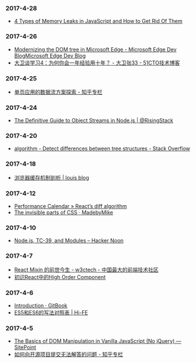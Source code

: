 ### 2017-4-28<br />
+ [4 Types of Memory Leaks in JavaScript and How to Get Rid Of Them](https://auth0.com/blog/four-types-of-leaks-in-your-javascript-code-and-how-to-get-rid-of-them/)<br />

### 2017-4-26<br />
+ [Modernizing the DOM tree in Microsoft Edge - Microsoft Edge Dev BlogMicrosoft Edge Dev Blog](https://blogs.windows.com/msedgedev/2017/04/19/modernizing-dom-tree-microsoft-edge/#BzzCEpktWojmjX2F.97)<br />
+ [大卫谈学习4：为何你会一年经验用十年？ - 大卫张33 - 51CTO技术博客](http://davidzhang33.blog.51cto.com/3095817/1313940)<br />

### 2017-4-25<br />
+ [单页应用的数据流方案探索 - 知乎专栏](https://zhuanlan.zhihu.com/p/26426054)<br />

### 2017-4-24<br />
+ [The Definitive Guide to Object Streams in Node.js | @RisingStack](https://community.risingstack.com/the-definitive-guide-to-object-streams-in-node-js/)<br />

### 2017-4-20<br />
+ [algorithm - Detect differences between tree structures - Stack Overflow](http://stackoverflow.com/questions/5894879/detect-differences-between-tree-structures)<br />

### 2017-4-18<br />
+ [浏览器缓存机制剖析 | louis blog](http://louiszhai.github.io/2017/04/07/http-cache/)<br />

### 2017-4-12<br />
+ [Performance Calendar » React’s diff algorithm](https://calendar.perfplanet.com/2013/diff/)<br />
+ [The invisible parts of CSS · MadebyMike](https://madebymike.com.au/writing/the-invisible-parts-of-CSS/)<br />

### 2017-4-10<br />
+ [Node.js, TC-39, and Modules – Hacker Noon](https://hackernoon.com/node-js-tc-39-and-modules-a1118aecf95e)<br />

### 2017-4-7<br />
+ [React Mixin 的前世今生 - w3ctech - 中国最大的前端技术社区](https://www.w3ctech.com/topic/1599)<br />
+ [初识React中的High Order Component](https://leozdgao.me/chushi-hoc/)<br />

### 2017-4-6<br />
+ [Introduction · GitBook](https://frontendmasters.com/books/front-end-handbook/2017/)<br />
+ [ES5和ES6的写法对照表 | Hi-FE](http://www.highfe.com/index.php/2017/03/06/react_es5_es6/)<br />

### 2017-4-5<br />
+ [The Basics of DOM Manipulation in Vanilla JavaScript (No jQuery) — SitePoint](https://www.sitepoint.com/dom-manipulation-vanilla-javascript-no-jquery/)<br />
+ [如何向开源项目提交无法解答的问题 - 知乎专栏](https://zhuanlan.zhihu.com/p/25795393)<br />
